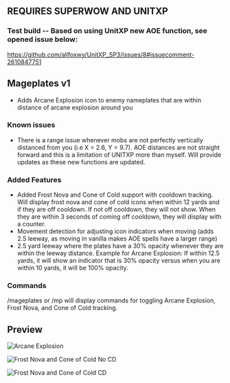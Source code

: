 ## REQUIRES SUPERWOW AND UNITXP

### Test build -- Based on using UnitXP new AOE function, see opened issue below:
https://github.com/allfoxwy/UnitXP_SP3/issues/8#issuecomment-2610847751

## Mageplates v1
- Adds Arcane Explosion icon to enemy nameplates that are within distance of arcane explosion around you

### Known issues
- There is a range issue whenever mobs are not perfectly vertically distanced from you (i.e X = 2.6, Y = 9.7). AOE distances are not straight forward and this is a limitation of UNITXP more than myself. Will provide updates as these new functions are updated.

### Added Features
- Added Frost Nova and Cone of Cold support with cooldown tracking. Will display frost nova and cone of cold icons when within 12 yards and if they are off cooldown. If not off cooldown, they will not show. When they are within 3 seconds of coming off cooldown, they will display with a counter.
- Movement detection for adjusting icon indicators when moving (adds 2.5 leeway, as moving in vanilla makes AOE spells have a larger range)
- 2.5 yard leeway where the plates have a 30% opacity whenever they are within the leeway distance. Example for Arcane Explosion: If within 12.5 yards, it will show an indicator that is 30% opacity versus when you are within 10 yards, it will be 100% opacity.

### Commands
/mageplates or /mp will display commands for toggling Arcane Explosion, Frost Nova, and Cone of Cold tracking.

## Preview

![Arcane Explosion](https://imgur.com/noyHZ00.jpg "Arcane Explosion Preview") 

![Frost Nova and Cone of Cold No CD](https://imgur.com/PnRBhL4.jpg "No CD FN / COC")

![Frost Nova and Cone of Cold CD](https://imgur.com/7i3HlJf.jpg "CD FN / COC")
